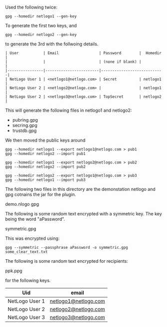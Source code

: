 
Used the following twice:

```
gpg --homedir netlogo1 --gen-key
```

To generate the first two keys, and

```
gpg --homedir netlogo2 --gen-key
```

to generate the 3rd with the follwoing details.

```
| User           | Email                  | Password        |  Homedir | 
|                |                        | (none if blank) |          |
|----------------|------------------------|----------------------------|
| NetLogo User 1 | <netlogo1@netlogo.com> | Secret          | netlogo1 |
| NetLogo User 2 | <netlogo2@netlogo.com> |                 | netlogo1 |
| NetLogo User 2 | <netlogo3@netlogo.com> | TopSecret       | netlogo2 |
```

This will generate the following files in netlogo1 and netlogo2:

+ pubring.gpg
+ secring.gpg
+ trustdb.gpg

We then moved the public keys around
```
gpg --homedir netlogo1 --export netlogo1@netlogo.com > pub1
gpg --homedir netlogo2 --import pub1

gpg --homedir netlogo1 --export netlogo2@netlogo.com > pub2
gpg --homedir netlogo2 --import pub2

gpg --homedir netlogo2 --export netlogo1@netlogo.com > pub3
gpg --homedir netlogo1 --import pub3
```

The following two files in this directory are the demonstation netlogo and gpg
cotnains the jar for the plugin.

demo.nlogo
gpg

The following is some random text encrypted with a symmetric key. The key being
the word "aPassword".

symmetric.gpg

This was encrypted using:

`gpg --symmetric --passphrase aPassword -o symmetric.gpg some_clear_text.txt`

The following is some random text encrypted for recipients:

ppk.ppg

for the following keys.

| Uid            | email                  |
|----------------|------------------------|
| NetLogo User 1 | <netlogo1@netlogo.com> |
| NetLogo User 2 | <netlogo2@netlogo.com> |
| NetLogo User 3 | <netlogo3@netlogo.com> |


